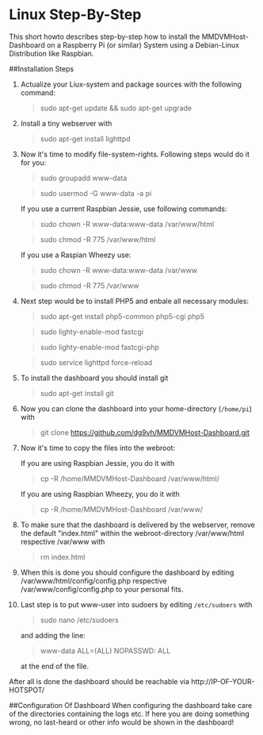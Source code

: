 # Linux Step-By-Step
This short howto describes step-by-step how to install the MMDVMHost-Dashboard on a Raspberry Pi (or similar) System using a Debian-Linux Distribution like Raspbian.

##Installation Steps
1. Actualize your Liux-system and package sources with the following command:

	>sudo apt-get update && sudo apt-get upgrade

2. Install a tiny webserver with

	>sudo apt-get install lighttpd

3. Now it's time to modify file-system-rights. Following steps would do it for you:

	>sudo groupadd www-data

	>sudo usermod -G www-data -a pi

	If you use a current Raspbian Jessie, use following commands:

	>sudo chown -R www-data:www-data /var/www/html

	>sudo chmod -R 775 /var/www/html

	If you use a Raspian Wheezy use:

	>sudo chown -R www-data:www-data /var/www

	>sudo chmod -R 775 /var/www

4. Next step would be to install PHP5 and enbale all necessary modules:

	>sudo apt-get install php5-common php5-cgi php5

	>sudo lighty-enable-mod fastcgi

	>sudo lighty-enable-mod fastcgi-php

	>sudo service lighttpd force-reload

5. To install the dashboard you should install git

	>sudo apt-get install git

6. Now you can clone the dashboard into your home-directory (`/home/pi`) with

	>git clone https://github.com/dg9vh/MMDVMHost-Dashboard.git

7. Now it's time to copy the files into the webroot:

	If you are using Raspbian Jessie, you do it with

	>cp -R /home/MMDVMHost-Dashboard /var/www/html/	

	If you are using Raspbian Wheezy, you do it with

	>cp -R /home/MMDVMHost-Dashboard /var/www/

8. To make sure that the dashboard is delivered by the webserver, remove the default "index.html" within the webroot-directory /var/www/html respective /var/www with

	>rm index.html

9. When this is done you should configure the dashboard by editing /var/www/html/config/config.php respective /var/www/config/config.php to your personal fits. 

10. Last step is to put www-user into sudoers by editing `/etc/sudoers` with

	>sudo nano /etc/sudoers

	and adding the line:

	>www-data ALL=(ALL) NOPASSWD: ALL

	at the end of the file.

After all is done the dashboard should be reachable via http://IP-OF-YOUR-HOTSPOT/

##Configuration Of Dashboard
When configuring the dashboard take care of the directories containing the logs etc. If here you are doing something wrong, no last-heard or other info would be shown in the dashboard!
